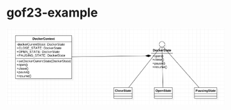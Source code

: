 # gof23-example

![状态模式](https://github.com/huanghyw/gof23-example/blob/master/gitresource/state.png)
